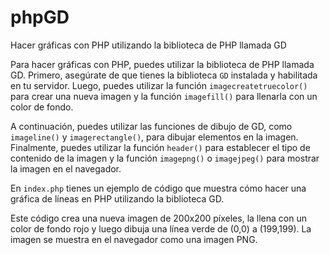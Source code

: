 # phpGD
Hacer gráficas con PHP utilizando la biblioteca de PHP llamada GD

Para hacer gráficas con PHP, puedes utilizar la biblioteca de PHP llamada GD. Primero, asegúrate de que tienes la biblioteca <code>GD</code> instalada y habilitada en tu servidor. Luego, puedes utilizar la función <code>imagecreatetruecolor()</code> para crear una nueva imagen y la función <code>imagefill()</code> para llenarla con un color de fondo.

A continuación, puedes utilizar las funciones de dibujo de GD, como <code>imageline()</code> y <code>imagerectangle()</code>, para dibujar elementos en la imagen. Finalmente, puedes utilizar la función <code>header()</code> para establecer el tipo de contenido de la imagen y la función <code>imagepng()</code> o <code>imagejpeg()</code> para mostrar la imagen en el navegador.

En <code>index.php</code> tienes un ejemplo de código que muestra cómo hacer una gráfica de líneas en PHP utilizando la biblioteca GD.

Este código crea una nueva imagen de 200x200 píxeles, la llena con un color de fondo rojo y luego dibuja una línea verde de (0,0) a (199,199). La imagen se muestra en el navegador como una imagen PNG.
